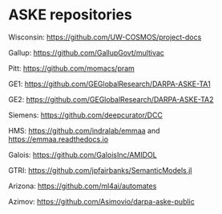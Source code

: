 # ASKE repositories

Wisconsin: https://github.com/UW-COSMOS/project-docs

Gallup: https://github.com/GallupGovt/multivac

Pitt: https://github.com/momacs/pram

GE1: https://github.com/GEGlobalResearch/DARPA-ASKE-TA1

GE2: https://github.com/GEGlobalResearch/DARPA-ASKE-TA2

Siemens: https://github.com/deepcurator/DCC 

HMS: https://github.com/indralab/emmaa and https://emmaa.readthedocs.io

Galois: https://github.com/GaloisInc/AMIDOL

GTRI: https://github.com/jpfairbanks/SemanticModels.jl

Arizona: https://github.com/ml4ai/automates

Azimov: https://github.com/Asimovio/darpa-aske-public

